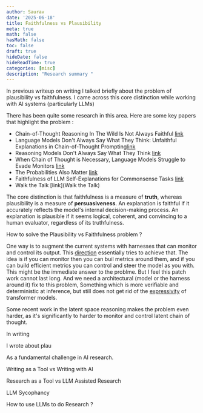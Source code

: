 ```yaml
---
author: Saurav
date: '2025-06-18'
title: Faithfulness vs Plausibility
meta: true
math: false
hasMath: false
toc: false
draft: true
hideDate: false
hideReadTime: true
categories: [misc]
description: "Research summary "
---
```


In previous writeup on writing I talked briefly about the problem of plausibility vs faithfulness. I came across this core distinction while working with AI systems (particularly LLMs) 

There has been quite some research in this area. Here are some key papers that highlight the problem : 
 
 * Chain-of-Thought Reasoning In The Wild Is Not Always Faithful [link](https://arxiv.org/abs/2503.08679)
 * Language Models Don't Always Say What They Think: Unfaithful Explanations in Chain-of-Thought Prompting[link](https://arxiv.org/abs/2305.04388)
 * Reasoning Models Don't Always Say What They Think [link](https://arxiv.org/abs/2505.05410)
 * When Chain of Thought is Necessary, Language Models Struggle to Evade Monitors [link](https://arxiv.org/abs/2507.05246)
 * The Probabilities Also Matter [link](https://arxiv.org/abs/2404.03189)
 * Faithfulness of LLM Self-Explanations for Commonsense Tasks [link](https://arxiv.org/abs/2503.13445)
 * Walk the Talk [link](Walk the Talk)

 The core distinction is that faithfulness is a measure of **truth**, whereas plausibility is a measure of **persuasiveness**. An explanation is faithful if it accurately reflects the model's internal decision-making process. An explanation is plausible if it seems logical, coherent, and convincing to a human evaluator, regardless of its truthfulness. 

How to solve the Plausibility vs Faithfulness problem ? 

One way is to augment the current systems with harnesses that can monitor and control its output. This [direction](https://arxiv.org/pdf/2507.11473) essentially tries to achieve that. The idea is if you can monitor then you can buil metrics around them, and if you can build efficient metrics you can control and steer the model as you with. This might be the immediate answer to the problme. But I feel this patch work cannot last long. And we need a architectural (model or the harness around it) fix to this problem, Something which is more verifiable and deterministic at inference, but still does not get rid of the [expressivity](https://openreview.net/pdf?id=NjNGlPh8Wh) of transformer models. 

Some recent work in the latent space reasoning makes the problem even harder, as it's significantly to harder to monitor and control latent chain of thought. 

In writing 

I wrote about plau

As a fundamental challenge in AI research. 

Writing as a Tool vs Writing with AI 

Research as a Tool vs LLM Assisted Research 

LLM Sycophancy 

How to use LLMs to do Research ? 


